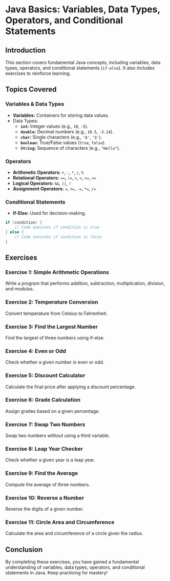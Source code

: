 # Java Basics: Variables, Data Types, Operators, and Conditional Statements

## Introduction

This section covers fundamental Java concepts, including variables, data types, operators, and conditional statements (`if-else`). It also includes exercises to reinforce learning.

## Topics Covered

### Variables & Data Types

- **Variables:** Containers for storing data values.
- Data Types:
    - **`int`:** Integer values (e.g., `10`, `-5`).
    - **`double`:** Decimal numbers (e.g., `10.5`, `-3.14`).
    - **`char`:** Single characters (e.g., `'A'`, `'b'`).
    - **`boolean`:** True/False values (`true`, `false`).
    - **`String`:** Sequence of characters (e.g., `"Hello"`).


### Operators

- **Arithmetic Operators:** `+`, `-`, `*`, `/`, `%`
- **Relational Operators:** `==`, `!=`, `>`, `<`, `>=`, `<=`
- **Logical Operators:** `&&`, `||`, `!`
- **Assignment Operators:** `=`, `+=`, `-=`, `*=`, `/=`

### Conditional Statements

- **If-Else:** Used for decision-making.
```java
if (condition) {
    // Code executes if condition is true
} else {
    // Code executes if condition is false
}
```

## Exercises

### Exercise 1: Simple Arithmetic Operations
Write a program that performs addition, subtraction, multiplication, division, and modulus.

### Exercise 2: Temperature Conversion
Convert temperature from Celsius to Fahrenheit.

### Exercise 3: Find the Largest Number
Find the largest of three numbers using if-else.

### Exercise 4: Even or Odd
Check whether a given number is even or odd.

### Exercise 5: Discount Calculator
Calculate the final price after applying a discount percentage.

### Exercise 6: Grade Calculation
Assign grades based on a given percentage.

### Exercise 7: Swap Two Numbers
Swap two numbers without using a third variable.

### Exercise 8: Leap Year Checker
Check whether a given year is a leap year.

### Exercise 9: Find the Average
Compute the average of three numbers.

### Exercise 10: Reverse a Number
Reverse the digits of a given number.

### Exercise 11: Circle Area and Circumference
Calculate the area and circumference of a circle given the radius.

## Conclusion

By completing these exercises, you have gained a fundamental understanding of variables, data types, operators, and conditional statements in Java. Keep practicing for mastery!
